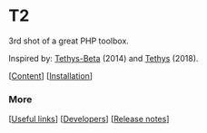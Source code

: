 # T2
3rd shot of a great PHP toolbox.

Inspired by: [Tethys-Beta](https://github.com/gitfabian/tethysbeta) (2014) and [Tethys](https://github.com/GitFabian/Tethys) (2018).

[[Content](https://github.com/experder/T2/blob/master/help/folders.md)]
[[Installation](https://github.com/experder/T2/blob/master/help/install.md)]

### More

[[Useful links](https://github.com/experder/T2/blob/master/help/links.md)]
[[Developers](https://github.com/experder/T2/blob/master/dev/notes.md)]
[[Release notes](https://github.com/experder/T2/blob/master/release_notes.md)]
